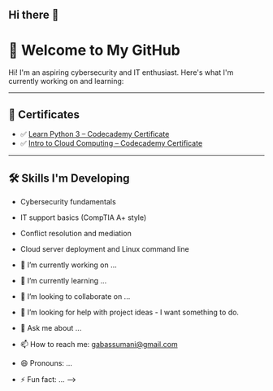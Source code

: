 ## Hi there 👋

# 👋 Welcome to My GitHub

Hi! I'm an aspiring cybersecurity and IT enthusiast. Here's what I'm currently working on and learning:

---

## 📜 Certificates

- ✅ [Learn Python 3 – Codecademy Certificate](./learn-python-3-codecademy.pdf)
- ✅ [Intro to Cloud Computing – Codecademy Certificate](./cloud-computing-intro-codeacademy.pdf)

---

## 🛠️ Skills I'm Developing

- Cybersecurity fundamentals
- IT support basics (CompTIA A+ style)
- Conflict resolution and mediation
- Cloud server deployment and Linux command line

- 🔭 I’m currently working on ...
- 🌱 I’m currently learning ...
- 👯 I’m looking to collaborate on ...
- 🤔 I’m looking for help with project ideas - I want something to do.
- 💬 Ask me about ...
- 📫 How to reach me: gabassumani@gmail.com
- 😄 Pronouns: ...
- ⚡ Fun fact: ...
-->
